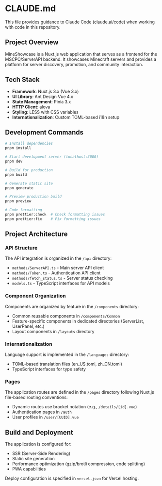 # CLAUDE.md

This file provides guidance to Claude Code (claude.ai/code) when working with code in this repository.

## Project Overview

MineShowcase is a Nuxt.js web application that serves as a frontend for the MSCPO/ServerAPI backend. It showcases Minecraft servers and provides a platform for server discovery, promotion, and community interaction.

## Tech Stack

- **Framework**: Nuxt.js 3.x (Vue 3.x)
- **UI Library**: Ant Design Vue 4.x
- **State Management**: Pinia 3.x
- **HTTP Client**: alova
- **Styling**: LESS with CSS variables
- **Internationalization**: Custom TOML-based i18n setup

## Development Commands

```bash
# Install dependencies
pnpm install

# Start development server (localhost:3000)
pnpm dev

# Build for production
pnpm build

# Generate static site
pnpm generate

# Preview production build
pnpm preview

# Code formatting
pnpm prettier:check  # Check formatting issues
pnpm prettier:fix    # Fix formatting issues
```

## Project Architecture

### API Structure

The API integration is organized in the `/api` directory:
- `methods/ServerAPI.ts` - Main server API client
- `methods/Token.ts` - Authentication API client
- `methods/fetch_status.ts` - Server status checking
- `models.ts` - TypeScript interfaces for API models

### Component Organization

Components are organized by feature in the `/components` directory:
- Common reusable components in `/components/Common`
- Feature-specific components in dedicated directories (ServerList, UserPanel, etc.)
- Layout components in `/layouts` directory

### Internationalization

Language support is implemented in the `/languages` directory:
- TOML-based translation files (en_US.toml, zh_CN.toml)
- TypeScript interfaces for type safety

### Pages

The application routes are defined in the `/pages` directory following Nuxt.js file-based routing conventions:
- Dynamic routes use bracket notation (e.g., `/details/[id].vue`)
- Authentication pages in `/auth`
- User profiles in `/user/[UUID].vue`

## Build and Deployment

The application is configured for:
- SSR (Server-Side Rendering)
- Static site generation
- Performance optimization (gzip/brotli compression, code splitting)
- PWA capabilities

Deploy configuration is specified in `vercel.json` for Vercel hosting.